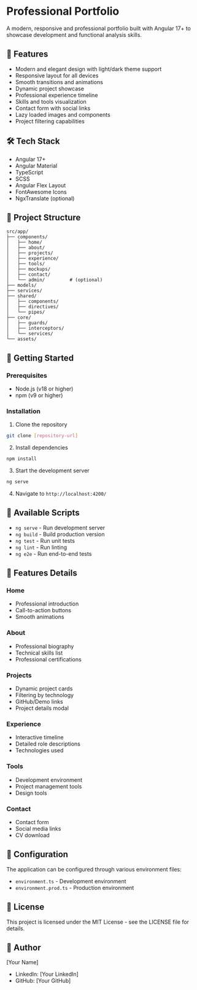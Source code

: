 # Professional Portfolio

A modern, responsive and professional portfolio built with Angular 17+ to showcase development and functional analysis skills.

## 🚀 Features

- Modern and elegant design with light/dark theme support
- Responsive layout for all devices
- Smooth transitions and animations
- Dynamic project showcase
- Professional experience timeline
- Skills and tools visualization
- Contact form with social links
- Lazy loaded images and components
- Project filtering capabilities

## 🛠️ Tech Stack

- Angular 17+
- Angular Material
- TypeScript
- SCSS
- Angular Flex Layout
- FontAwesome Icons
- NgxTranslate (optional)

## 📁 Project Structure

```
src/app/
├── components/
│   ├── home/
│   ├── about/
│   ├── projects/
│   ├── experience/
│   ├── tools/
│   ├── mockups/
│   ├── contact/
│   └── admin/         # (optional)
├── models/
├── services/
├── shared/
│   ├── components/
│   ├── directives/
│   └── pipes/
├── core/
│   ├── guards/
│   ├── interceptors/
│   └── services/
└── assets/
```

## 🚀 Getting Started

### Prerequisites

- Node.js (v18 or higher)
- npm (v9 or higher)

### Installation

1. Clone the repository

```bash
git clone [repository-url]
```

2. Install dependencies

```bash
npm install
```

3. Start the development server

```bash
ng serve
```

4. Navigate to `http://localhost:4200/`

## 📱 Available Scripts

- `ng serve` - Run development server
- `ng build` - Build production version
- `ng test` - Run unit tests
- `ng lint` - Run linting
- `ng e2e` - Run end-to-end tests

## 🎨 Features Details

### Home

- Professional introduction
- Call-to-action buttons
- Smooth animations

### About

- Professional biography
- Technical skills list
- Professional certifications

### Projects

- Dynamic project cards
- Filtering by technology
- GitHub/Demo links
- Project details modal

### Experience

- Interactive timeline
- Detailed role descriptions
- Technologies used

### Tools

- Development environment
- Project management tools
- Design tools

### Contact

- Contact form
- Social media links
- CV download

## 🔧 Configuration

The application can be configured through various environment files:

- `environment.ts` - Development environment
- `environment.prod.ts` - Production environment

## 📝 License

This project is licensed under the MIT License - see the LICENSE file for details.

## 👤 Author

[Your Name]

- LinkedIn: [Your LinkedIn]
- GitHub: [Your GitHub]
